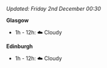 *Updated: Friday 2nd December 00:30*

**Glasgow**

* 1h - 12h: :cloud: Cloudy

**Edinburgh**

* 1h - 12h: :cloud: Cloudy

